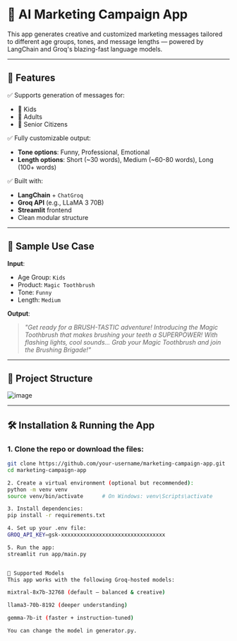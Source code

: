 # 📣 AI Marketing Campaign App

This app generates creative and customized marketing messages tailored to different age groups, tones, and message lengths — powered by LangChain and Groq's blazing-fast language models.

---

## 🚀 Features

✅ Supports generation of messages for:
- 👶 Kids
- 👩 Adults
- 👴 Senior Citizens

✅ Fully customizable output:
- **Tone options**: Funny, Professional, Emotional
- **Length options**: Short (~30 words), Medium (~60-80 words), Long (100+ words)

✅ Built with:
- **LangChain** + `ChatGroq`
- **Groq API** (e.g., LLaMA 3 70B)
- **Streamlit** frontend
- Clean modular structure

---

## 🧪 Sample Use Case

**Input**:
- Age Group: `Kids`
- Product: `Magic Toothbrush`
- Tone: `Funny`
- Length: `Medium`

**Output**:
> *"Get ready for a BRUSH-TASTIC adventure! Introducing the Magic Toothbrush that makes brushing your teeth a SUPERPOWER! With flashing lights, cool sounds... Grab your Magic Toothbrush and join the Brushing Brigade!"*

---

## 🧱 Project Structure


![image](https://github.com/user-attachments/assets/1e4db31c-89fa-4358-a2f1-e32541200010)



---

## 🛠️ Installation & Running the App

### 1. Clone the repo or download the files:

```bash
git clone https://github.com/your-username/marketing-campaign-app.git
cd marketing-campaign-app

2. Create a virtual environment (optional but recommended):
python -m venv venv
source venv/bin/activate      # On Windows: venv\Scripts\activate

3. Install dependencies:
pip install -r requirements.txt

4. Set up your .env file:
GROQ_API_KEY=gsk-xxxxxxxxxxxxxxxxxxxxxxxxxxxxxxxxx

5. Run the app:
streamlit run app/main.py


🧠 Supported Models
This app works with the following Groq-hosted models:

mixtral-8x7b-32768 (default — balanced & creative)

llama3-70b-8192 (deeper understanding)

gemma-7b-it (faster + instruction-tuned)

You can change the model in generator.py.

